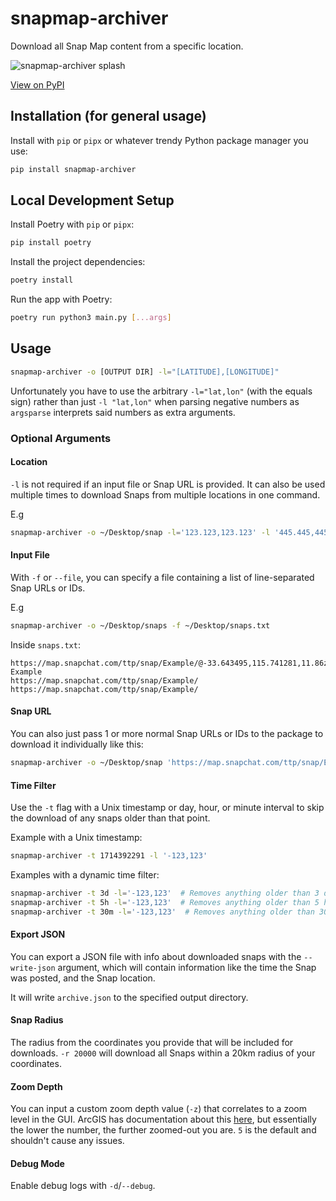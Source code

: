 # snapmap-archiver

Download all Snap Map content from a specific location.

![snapmap-archiver splash](/.github/img/Splash.png)

[View on PyPI](https://pypi.org/project/snapmap-archiver/)

## Installation (for general usage)

Install with `pip` or `pipx` or whatever trendy Python package manager you use:

```sh
pip install snapmap-archiver
```

## Local Development Setup

Install Poetry with `pip` or `pipx`:

```sh
pip install poetry
```

Install the project dependencies:

```sh
poetry install
```

Run the app with Poetry:

```sh
poetry run python3 main.py [...args]
```

## Usage

```sh
snapmap-archiver -o [OUTPUT DIR] -l="[LATITUDE],[LONGITUDE]"
```

Unfortunately you have to use the arbitrary `-l="lat,lon"` (with the equals sign) rather than just `-l "lat,lon"` when parsing negative numbers as `argsparse` interprets said numbers as extra arguments.

### Optional Arguments

#### Location

`-l` is not required if an input file or Snap URL is provided. It can also be used multiple times to download Snaps from multiple locations in one command.

E.g

```sh
snapmap-archiver -o ~/Desktop/snap -l='123.123,123.123' -l '445.445,445.445'
```

#### Input File

With `-f` or `--file`, you can specify a file containing a list of line-separated Snap URLs or IDs.

E.g

```sh
snapmap-archiver -o ~/Desktop/snaps -f ~/Desktop/snaps.txt
```

Inside `snaps.txt`:

```
https://map.snapchat.com/ttp/snap/Example/@-33.643495,115.741281,11.86z
Example
https://map.snapchat.com/ttp/snap/Example/
https://map.snapchat.com/ttp/snap/Example/
```

#### Snap URL

You can also just pass 1 or more normal Snap URLs or IDs to the package to download it individually like this:

```sh
snapmap-archiver -o ~/Desktop/snap 'https://map.snapchat.com/ttp/snap/Example/@-33.643495,115.741281,11.86z' 'Example'
```

#### Time Filter

Use the `-t` flag with a Unix timestamp or day, hour, or minute interval to skip the download of any snaps older than that point.

Example with a Unix timestamp:

```sh
snapmap-archiver -t 1714392291 -l '-123,123'
```

Examples with a dynamic time filter:

```sh
snapmap-archiver -t 3d -l='-123,123'  # Removes anything older than 3 days
snapmap-archiver -t 5h -l='-123,123'  # Removes anything older than 5 hours
snapmap-archiver -t 30m -l='-123,123'  # Removes anything older than 30 minutes
```

#### Export JSON

You can export a JSON file with info about downloaded snaps with the `--write-json` argument, which will contain information like the time the Snap was posted, and the Snap location.

It will write `archive.json` to the specified output directory.

#### Snap Radius

The radius from the coordinates you provide that will be included for downloads. `-r 20000` will download all Snaps within a 20km radius of your coordinates.

#### Zoom Depth

You can input a custom zoom depth value (`-z`) that correlates to a zoom level in the GUI. ArcGIS has documentation about this [here](https://developers.arcgis.com/documentation/glossary/zoom-level/), but essentially the lower the number, the further zoomed-out you are. `5` is the default and shouldn't cause any issues.

#### Debug Mode

Enable debug logs with `-d`/`--debug`.
